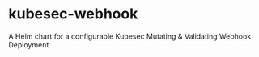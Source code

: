 # kubesec-webhook
A Helm chart for a configurable Kubesec Mutating &amp; Validating Webhook Deployment

